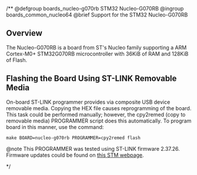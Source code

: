 /**
@defgroup    boards_nucleo-g070rb STM32 Nucleo-G070RB
@ingroup     boards_common_nucleo64
@brief       Support for the STM32 Nucleo-G070RB

## Overview

The Nucleo-G070RB is a board from ST's Nucleo family supporting a ARM
Cortex-M0+ STM32G070RB microcontroller with 36KiB of RAM and 128KiB of Flash.

## Flashing the Board Using ST-LINK Removable Media

On-board ST-LINK programmer provides via composite USB device removable media.
Copying the HEX file causes reprogramming of the board. This task
could be performed manually; however, the cpy2remed (copy to removable
media) PROGRAMMER script does this automatically. To program board in
this manner, use the command:

```
make BOARD=nucleo-g070rb PROGRAMMER=cpy2remed flash
```

@note This PROGRAMMER was tested using ST-LINK firmware 2.37.26. Firmware updates
could be found on [this STM webpage](https://www.st.com/en/development-tools/stsw-link007.html).

*/
